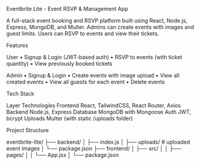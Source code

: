

Eventbrite Lite - Event RSVP & Management App

A full-stack event booking and RSVP platform built using React, Node.js, Express, MongoDB, and Multer. Admins can create events with images and guest limits. Users can RSVP to events and view their tickets.

Features

User
	•	Signup & Login (JWT-based auth)
	•	RSVP to events (with ticket quantity)
	•	View previously booked tickets

Admin
	•	Signup & Login
	•	Create events with image upload
	•	View all created events
	•	View all guests for each event
	•	Delete events

Tech Stack

Layer	Technologies
Frontend	React, TailwindCSS, React Router, Axios
Backend	Node.js, Express
Database	MongoDB with Mongoose
Auth	JWT, bcrypt
Uploads	Multer (with static /uploads folder)

Project Structure

eventbrite-lite/
├── backend/
│   ├── index.js
│   ├── uploads/   # uploaded event images
│   └── package.json
├── frontend/
│   ├── src/
│   │   ├── pages/
│   │   └── App.jsx
│   └── package.json
